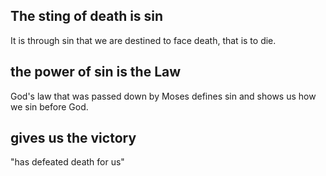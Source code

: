 ## The sting of death is sin ##

It is through sin that we are destined to face death, that is to die.

## the power of sin is the Law ##

God's law that was passed down by Moses defines sin and shows us how we sin before God.

## gives us the victory ##

"has defeated death for us"